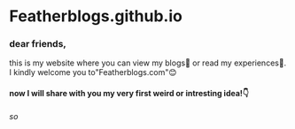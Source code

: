 # Featherblogs.github.io
### dear friends, 
  this is my website where you can view my blogs👀 or read my experiences🌿.
  I kindly welcome you to"Featherblogs.com"😊
  ####  now I will share with you my very first weird or intresting idea!👇
  _so_
  
 
